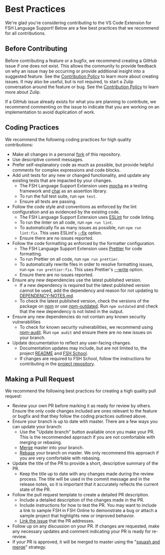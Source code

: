 # Best Practices

We're glad you're considering contributing to the VS Code Extension for FSH Language Support! Below are a few best practices that we recommend for all contributions.

## Before Contributing

Before contributing a feature or a bugfix, we recommend creating a GitHub issue if one does not exist. This allows the community to provide feedback on why an issue may be occurring or provide additional insight into a suggested feature. See the [Contribution Policy](CONTRIBUTING.md#issues) to learn more about creating issues. It may also be useful, but is not required, to start a Zulip conversation around the feature or bug. See the [Contribution Policy](CONTRIBUTING.md#zulip) to learn more about Zulip.

If a GitHub issue already exists for what you are planning to contribute, we recommend commenting on the issue to indicate that you are working on an implementation to avoid duplication of work.

## Coding Practices

We recommend the following coding practices for high quality contributions:

- Make all changes in a personal [fork](https://help.github.com/articles/fork-a-repo/) of this repository.
- Use descriptive commit messages.
- Prefer self-explanatory code as much as possible, but provide helpful comments for complex expressions and code blocks.
- Add unit tests for any new or changed functionality, and update any existing tests that are impacted by your changes.
  - The FSH Language Support Extension uses [mocha](https://mochajs.org/) as a testing framework and [chai](https://www.chaijs.com/) as an assertion library.
  - To run the full test suite, run `npm test`.
  - Ensure all tests are passing.
- Follow the code style and conventions as enforced by the lint configuration and as evidenced by the existing code.
  - The FSH Language Support Extension uses [ESLint](https://eslint.org/) for code linting.
  - To run the linter on all code, run `npm run lint`.
  - To automatically fix as many issues as possible, run `npm run lint:fix`. This uses ESLint's [--fix](https://eslint.org/docs/latest/use/command-line-interface#fix-problems) option.
  - Ensure there are no issues reported.
- Follow the code formatting as enforced by the formatter configuration.
  - The FSH Language Support Extension uses [Prettier](https://prettier.io/) for code formatting.
  - To run Prettier on all code, run `npm run prettier`.
  - To automatically rewrite files in order to resolve formatting issues, run `npm run prettier:fix`. This uses Prettier's [--write](https://prettier.io/docs/en/cli.html#--write) option.
  - Ensure there are no issues reported.
- Ensure any new dependencies use the latest published version.
  - If a new dependency is required but the latest published version cannot be used, add the dependency and reason for not updating to [DEPENDENCY-NOTES.md](DEPENDENCY-NOTES.md).
  - To check the latest published version, check the versions of the package on [npm](https://www.npmjs.com/) or use [npm-outdated](https://docs.npmjs.com/cli/v10/commands/npm-outdated). Run `npm outdated` and check that the new dependency is not listed in the output.
- Ensure any new dependencies do not contain any known security vulnerabilities
  - To check for known security vulnerabilities, we recommend using [npm-audit](https://docs.npmjs.com/cli/v10/commands/npm-audit). Run `npm audit` and ensure there are no new issues on your branch.
- Update documentation to reflect any user-facing changes.
  - Documentation updates may include, but are not limited to, the project [README](README.md) and [FSH School](https://fshschool.org/).
  - If changes are required to FSH School, follow the instructions for contributing in the [project repository](https://github.com/FSHSchool/site).

## Making a Pull Request

We recommend the following best practices for creating a high quality pull request:

- Review your own PR before marking it as ready for review by others. Ensure the only code changes included are ones relevant to the feature or bugfix and that they follow the coding practices outlined above.
- Ensure your branch is up to date with master. There are a few ways you can update your branch:
  - Use the "Update branch" button available once you make your PR. This is the recommended approach if you are not comfortable with merging or rebasing.
  - [Merge](https://git-scm.com/book/en/v2/Git-Branching-Basic-Branching-and-Merging) master into your branch.
  - [Rebase](https://git-scm.com/book/en/v2/Git-Branching-Rebasing) your branch on master. We only recommend this approach if you are very comfortable with rebasing.
- Update the title of the PR to provide a short, descriptive summary of the PR.
  - Keep the title up to date with any changes made during the review process. The title will be used in the commit message and in the release notes, so it is important that it accurately reflects the current state of the PR.
- Follow the pull request template to create a detailed PR description.
  - Include a detailed description of the changes made in the PR.
  - Include instructions for how to test the PR. You may want to include a link to sample FSH in FSH Online to demonstrate a bug or attach a sample project that highlights new or improved behavior.
  - [Link the issue](https://docs.github.com/en/issues/tracking-your-work-with-issues/linking-a-pull-request-to-an-issue) that the PR addresses.
- Follow up on any discussion on your PR. If changes are requested, make any necessary updates and comment indicating your PR is ready for re-review.
- If your PR is approved, it will be merged to master using the "[squash and merge](https://docs.github.com/en/pull-requests/collaborating-with-pull-requests/incorporating-changes-from-a-pull-request/about-pull-request-merges#squash-and-merge-your-commits)" strategy.
